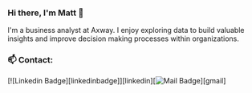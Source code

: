 ### Hi there, I'm Matt 👋

I'm a business analyst at Axway. I enjoy exploring data to build valuable insights and improve decision making processes within organizations.

### :mailbox: Contact:
[![Linkedin Badge][linkedinbadge]][linkedin][![Mail Badge](https://img.shields.io/badge/-mtvanhuffel@gmail.com-c0392b?style=flat&labelColor=c0392b&logo=gmail&logoColor=white)][gmail]



<!--
**Mvanhuffel/mvanhuffel** is a ✨ _special_ ✨ repository because its `README.md` (this file) appears on your GitHub profile.

Here are some ideas to get you started:

- 🔭 I’m currently working on ...
- 🌱 I’m currently learning ...
- 👯 I’m looking to collaborate on ...
- 🤔 I’m looking for help with ...
- 💬 Ask me about ...
- 📫 How to reach me: ...
- 😄 Pronouns: ...
- ⚡ Fun fact: ...
-->
